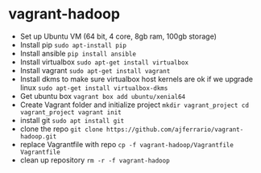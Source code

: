 # vagrant-hadoop
- Set up Ubuntu VM (64 bit, 4 core, 8gb ram, 100gb storage)
- Install pip
`sudo apt-install pip`
- Install ansible
`pip install ansible`
- Install virtualbox
`sudo apt-get install virtualbox`
- Install vagrant
`sudo apt-get install vagrant`
- Install dkms to make sure virtualbox host kernels are ok if we upgrade linux
`sudo apt-get install virtualbox-dkms`
- Get ubuntu box
`vagrant box add ubuntu/xenial64`
- Create Vagrant folder and initialize project
`mkdir vagrant_project
cd vagrant_project
vagrant init`
- install git
`sudo apt install git`
- clone the repo
`git clone https://github.com/ajferrario/vagrant-hadoop.git`
- replace Vagrantfile with repo
`cp -f vagrant-hadoop/Vagrantfile Vagrantfile`
- clean up repository
`rm -r -f vagrant-hadoop`

